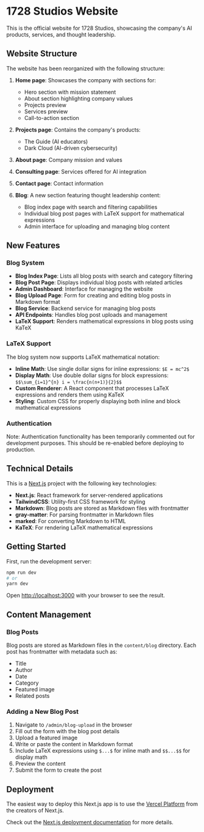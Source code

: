 # 1728 Studios Website

This is the official website for 1728 Studios, showcasing the company's AI products, services, and thought leadership.

## Website Structure

The website has been reorganized with the following structure:

1. **Home page**: Showcases the company with sections for:
   - Hero section with mission statement
   - About section highlighting company values
   - Projects preview
   - Services preview
   - Call-to-action section

2. **Projects page**: Contains the company's products:
   - The Guide (AI educators)
   - Dark Cloud (AI-driven cybersecurity)

3. **About page**: Company mission and values

4. **Consulting page**: Services offered for AI integration

5. **Contact page**: Contact information

6. **Blog**: A new section featuring thought leadership content:
   - Blog index page with search and filtering capabilities
   - Individual blog post pages with LaTeX support for mathematical expressions
   - Admin interface for uploading and managing blog content

## New Features

### Blog System
- **Blog Index Page**: Lists all blog posts with search and category filtering
- **Blog Post Page**: Displays individual blog posts with related articles
- **Admin Dashboard**: Interface for managing the website
- **Blog Upload Page**: Form for creating and editing blog posts in Markdown format
- **Blog Service**: Backend service for managing blog posts
- **API Endpoints**: Handles blog post uploads and management
- **LaTeX Support**: Renders mathematical expressions in blog posts using KaTeX

### LaTeX Support
The blog system now supports LaTeX mathematical notation:
- **Inline Math**: Use single dollar signs for inline expressions: `$E = mc^2$`
- **Display Math**: Use double dollar signs for block expressions: `$$\sum_{i=1}^{n} i = \frac{n(n+1)}{2}$$`
- **Custom Renderer**: A React component that processes LaTeX expressions and renders them using KaTeX
- **Styling**: Custom CSS for properly displaying both inline and block mathematical expressions

### Authentication
Note: Authentication functionality has been temporarily commented out for development purposes. This should be re-enabled before deploying to production.

## Technical Details

This is a [Next.js](https://nextjs.org/) project with the following key technologies:

- **Next.js**: React framework for server-rendered applications
- **TailwindCSS**: Utility-first CSS framework for styling
- **Markdown**: Blog posts are stored as Markdown files with frontmatter
- **gray-matter**: For parsing frontmatter in Markdown files
- **marked**: For converting Markdown to HTML
- **KaTeX**: For rendering LaTeX mathematical expressions

## Getting Started

First, run the development server:

```bash
npm run dev
# or
yarn dev
```

Open [http://localhost:3000](http://localhost:3000) with your browser to see the result.

## Content Management

### Blog Posts
Blog posts are stored as Markdown files in the `content/blog` directory. Each post has frontmatter with metadata such as:
- Title
- Author
- Date
- Category
- Featured image
- Related posts

### Adding a New Blog Post
1. Navigate to `/admin/blog-upload` in the browser
2. Fill out the form with the blog post details
3. Upload a featured image
4. Write or paste the content in Markdown format
5. Include LaTeX expressions using `$...$` for inline math and `$$...$$` for display math
6. Preview the content
7. Submit the form to create the post

## Deployment

The easiest way to deploy this Next.js app is to use the [Vercel Platform](https://vercel.com/new?utm_medium=default-template&filter=next.js&utm_source=create-next-app&utm_campaign=create-next-app-readme) from the creators of Next.js.

Check out the [Next.js deployment documentation](https://nextjs.org/docs/deployment) for more details.
